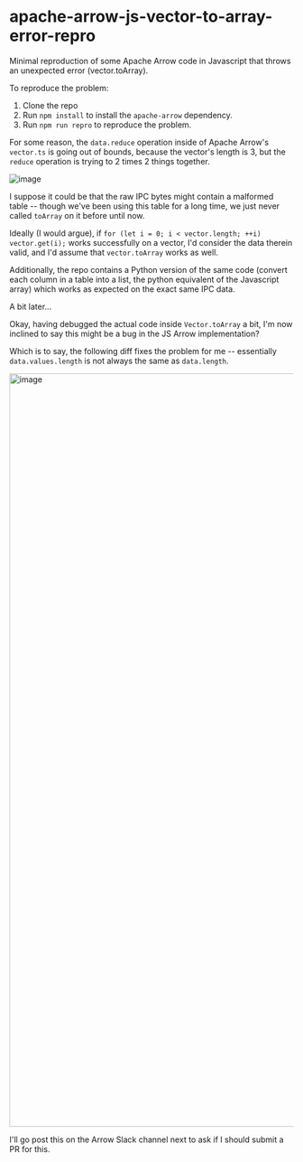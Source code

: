 # apache-arrow-js-vector-to-array-error-repro

Minimal reproduction of some Apache Arrow code in Javascript that throws an unexpected error (vector.toArray).

To reproduce the problem:

1.  Clone the repo
2.  Run `npm install` to install the `apache-arrow` dependency.
3.  Run `npm run repro` to reproduce the problem.

For some reason, the `data.reduce` operation inside of Apache Arrow's `vector.ts` is going out of bounds, because the vector's length is 3, but the `reduce` operation is trying to 2 times 2 things together.

![image](https://user-images.githubusercontent.com/44677/207690807-b50b9ead-f2d5-4a7d-9c0f-3b596aa6923d.png)

I suppose it could be that the raw IPC bytes might contain a malformed table -- though we've been using this table for a long time, we just never called `toArray` on it before until now.

Ideally (I would argue), if `for (let i = 0; i < vector.length; ++i) vector.get(i);` works successfully on a vector, I'd consider the data therein valid, and I'd assume that `vector.toArray` works as well.

Additionally, the repo contains a Python version of the same code (convert each column in a table into a list, the python equivalent of the Javascript array) which works as expected on the exact same IPC data.

   A bit later...

Okay, having debugged the actual code inside `Vector.toArray` a bit, I'm now inclined to say this might be a bug in the JS Arrow implementation?

Which is to say, the following diff fixes the problem for me -- essentially `data.values.length` is not always the same as `data.length`.

<img width="1334" alt="image" src="https://user-images.githubusercontent.com/44677/207720316-35c1e0a1-5a1d-4038-a125-96a7e496f000.png">

I'll go post this on the Arrow Slack channel next to ask if I should submit a PR for this.
